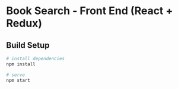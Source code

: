# Book Search - Front End (React + Redux)

## Build Setup

``` bash
# install dependencies
npm install

# serve
npm start
